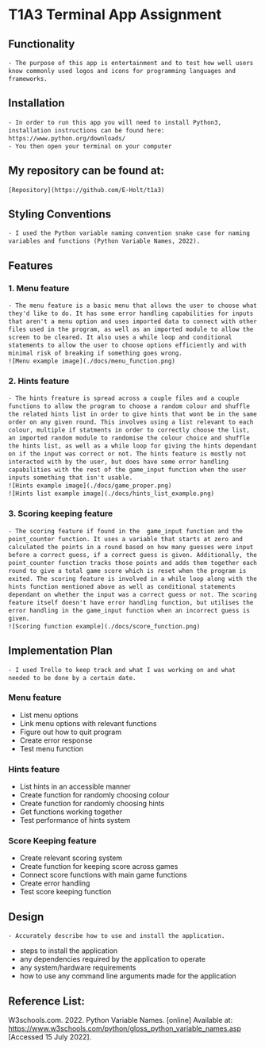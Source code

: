 # T1A3 Terminal App Assignment

## Functionality
    - The purpose of this app is entertainment and to test how well users know commonly used logos and icons for programming languages and frameworks. 

## Installation
    - In order to run this app you will need to install Python3, installation instructions can be found here: https://www.python.org/downloads/
    - You then open your terminal on your computer

## My repository can be found at:
    [Repository](https://github.com/E-Holt/t1a3)

## Styling Conventions
    - I used the Python variable naming convention snake case for naming variables and functions (Python Variable Names, 2022).

## Features
### 1. Menu feature
    - The menu feature is a basic menu that allows the user to choose what they'd like to do. It has some error handling capabilities for inputs that aren't a menu option and uses imported data to connect with other files used in the program, as well as an imported module to allow the screen to be cleared. It also uses a while loop and conditional statements to allow the user to choose options efficiently and with minimal risk of breaking if something goes wrong. 
    ![Menu example image](./docs/menu_function.png)

### 2. Hints feature
    - The hints freature is spread across a couple files and a couple functions to allow the program to choose a random colour and shuffle the related hints list in order to give hints that wont be in the same order on any given round. This involves using a list relevant to each colour, multiple if statments in order to correctly choose the list, an imported random module to randomise the colour choice and shuffle the hints list, as well as a while loop for giving the hints dependant on if the input was correct or not. The hints feature is mostly not interacted with by the user, but does have some error handling capabilities with the rest of the game_input function when the user inputs something that isn't usable.
    ![Hints example image](./docs/game_proper.png)
    ![Hints list example image](./docs/hints_list_example.png)

### 3. Scoring keeping feature
    - The scoring feature if found in the  game_input function and the point_counter function. It uses a variable that starts at zero and calculated the points in a round based on how many guesses were input before a correct guess, if a correct guess is given. Additionally, the point_counter function tracks those points and adds them together each round to give a total game score which is reset when the program is exited. The scoring feature is involved in a while loop along with the hints function mentioned above as well as conditional statements dependant on whether the input was a correct guess or not. The scoring feature itself doesn't have error handling function, but utilises the error handling in the game_input function when an incorrect guess is given. 
    ![Scoring function example](./docs/score_function.png)

## Implementation Plan
    - I used Trello to keep track and what I was working on and what needed to be done by a certain date.
### Menu feature
- List menu options
- Link menu options with relevant functions
- Figure out how to quit program
- Create error response 
- Test menu function
### Hints feature
- List hints in an accessible manner
- Create function for randomly choosing colour
- Create function for randomly choosing hints
- Get functions working together
- Test performance of hints system
### Score Keeping feature
- Create relevant scoring system
- Create function for keeping score across games
- Connect score functions with main game functions
- Create error handling
- Test score keeping function

## Design
    - Accurately describe how to use and install the application.
- steps to install the application
- any dependencies required by the application to operate
- any system/hardware requirements
- how to use any command line arguments made for the application

## Reference List:

W3schools.com. 2022. Python Variable Names. [online] Available at: <https://www.w3schools.com/python/gloss_python_variable_names.asp> [Accessed 15 July 2022].